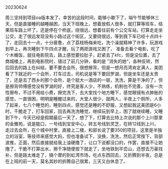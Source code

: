 20230624

周三坚持到项目oa版本发了，幸苦的这段时间，能够小歇下了，端午节能够休三天，但是直接睡的越睡越困，当天下班晚上，想着放假人很多，就打算等班车，结果班车路上坏了，还是停在个桥底，绕很远，想着往前有个公交车站，打算走走坐公交，走了很远发现没有小路过这个街区，又要绕很远，等到我下车已经十点四十了，走回去十一点，十分疲惫，点了荔枝杨梅来吃，洗个澡就精神了许多，玩游戏到早上，再次睡到下午四点才醒，玩了两把游戏又困了， 准备去看个电影，吃了个木桶饭，就往电影院去，路上感觉要拉肚子，赶紧去了kfc，但是没位置，去了商城楼上，再到电影院时，错过了前几分钟，看的是 ”消失的她“，各种反转，然后回去的路上在纠结，要不要去会所，很想擦背，但是一想月亮湾肯定满人，美团看了下就近的一个会所，打车过去，司机说是等下要回罗湖，但是坐车还是太贵了，还是去了西乡的那个会所，是个挺大一酒店的一层，洗洗，算是干净的了，但是擦背师傅感觉没有罗湖的好，终究是客人少，不熟练，机制也不完善，没有一次性擦布，不过不用给小费，擦完洗下，去大堂找个地方睡下，感觉眼镜有点肿胀的感觉，一直很困，明明是睡醒过来的，大堂人很少，就两人，半夜上个厕所，人多了起来，七八个睡觉的，睡到四点，感觉还是睡的不舒服，又想起我这美团是6小时，干脆走了，打车回家，回去再洗洗睡觉，继续玩到早上，困了就继续睡，又睡到下午，今天已经是假期最后一天了，想了下，打算去比特上次说的那个上川那里的金雅苑，说是能口，一号线到宝安中心，转五号线到灵芝，在转12线到上川，走过去会所，在个城中村里，直接上二楼，和部长说了要350的项目，这里是半独立的浴室，等技师来感觉大妈，但也准备试下，没换，洗洗，然后正常按下，背部波推，正面，然后直接就给我上油硬撸了，让口下说都没口的，作罢，直接不让她撸了，干脆不打算出水，擦干净随便按下就走了，坐地铁到平峦山，还想去万豪找补，但是路太难走了，搞个摩的到虹湾市场，吃点东西回去，又折腾到半夜，总是在上班的前一天，莫名其妙的折腾自己很累，三天又白休息了。